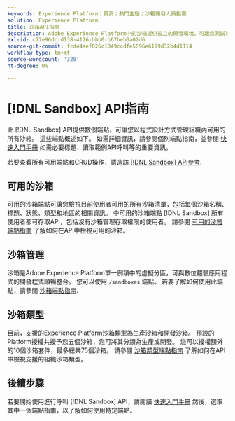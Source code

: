 ```yaml
---
keywords: Experience Platform；首頁；熱門主題；沙箱開發人員指南
solution: Experience Platform
title: 沙箱API指南
description: Adobe Experience Platform中的沙箱提供孤立的開發環境，可讓您測試功能、執行實驗及進行自訂設定，而不會影響您的生產環境。
exl-id: c77e96dc-d138-4126-bbb0-b67beb0a02d6
source-git-commit: fcd44aef026c1049ccdfe5896e6199d32b4d1114
workflow-type: tm+mt
source-wordcount: '329'
ht-degree: 0%

---
```


# [!DNL Sandbox] API指南

此 [!DNL Sandbox] API提供數個端點，可讓您以程式設計方式管理組織內可用的所有沙箱。 這些端點概述如下。 如需詳細資訊，請參閱個別端點指南，並參閱 [快速入門手冊](./getting-started.md) 如需必要標題、讀取範例API呼叫等的重要資訊。

若要查看所有可用端點和CRUD操作，請造訪 [[!DNL Sandbox] API參考](https://www.adobe.io/experience-platform-apis/references/sandbox).

## 可用的沙箱

可用的沙箱端點可讓您檢視目前使用者可用的所有沙箱清單，包括每個沙箱名稱、標題、狀態、類型和地區的相關資訊。 中可用的沙箱端點 [!DNL Sandbox] 所有使用者都可存取API，包括沒有沙箱管理存取權限的使用者。 請參閱 [可用的沙箱端點指南](./available.md) 了解如何在API中檢視可用的沙箱。

## 沙箱管理

沙箱是Adobe Experience Platform單一例項中的虛擬分區，可與數位體驗應用程式的開發程式順暢整合。 您可以使用 `/sandboxes` 端點。 若要了解如何使用此端點，請參閱 [沙箱端點指南](./sandboxes.md).

## 沙箱類型

目前，支援的Experience Platform沙箱類型為生產沙箱和開發沙箱。 預設的Platform授權共授予您五個沙箱，您可將其分類為生產或開發。 您可以授權額外的10個沙箱套件，最多總共75個沙箱。 請參閱 [沙箱類型端點指南](./types.md) 了解如何在API中檢視支援的組織沙箱類型。

## 後續步驟

若要開始使用進行呼叫 [!DNL Sandbox] API，請閱讀 [快速入門手冊](./getting-started.md) 然後，選取其中一個端點指南，以了解如何使用特定端點。
